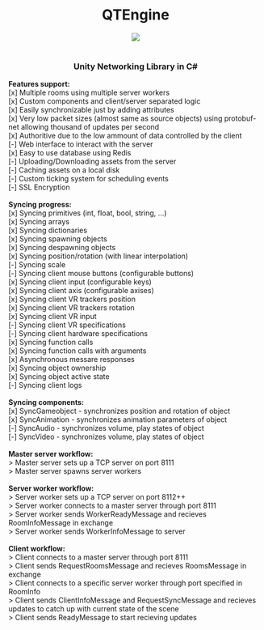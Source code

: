 <div align="center">
<h1 align="center">QTEngine</h1>
<img align="center" src="https://qtlamkas.why-am-i-he.re/8pAn9B.png" />
</div>
<br />

<div align="center">
<h3>Unity Networking Library in C#</h3>
</div>

<div>
<b>Features support:</b>
</div>
[x] Multiple rooms using multiple server workers
<br />
[x] Custom components and client/server separated logic
<br />
[x] Easily synchronizable just by adding attributes
<br />
[x] Very low packet sizes (almost same as source objects) using protobuf-net allowing thousand of updates per second 
<br />
[x] Authoritive due to the low ammount of data controlled by the client
<br />
[-] Web interface to interact with the server
<br />
[x] Easy to use database using Redis
<br />
[-] Uploading/Downloading assets from the server
<br />
[-] Caching assets on a local disk
<br />
[-] Custom ticking system for scheduling events
<br />
[-] SSL Encryption
<br />
<div>
<br />
<b>Syncing progress:</b>
<div>
[x] Syncing primitives (int, float, bool, string, ...)
<br />
[x] Syncing arrays
<br />
[x] Syncing dictionaries
<br />
[x] Syncing spawning objects
<br />
[x] Syncing despawning objects
<br />
[x] Syncing position/rotation (with linear interpolation)
<br />
[-] Syncing scale
<br />
[-] Syncing client mouse buttons (configurable buttons)
<br />
[x] Syncing client input (configurable keys)
<br />
[x] Syncing client axis (configurable axises)
<br />
[x] Syncing client VR trackers position
<br />
[x] Syncing client VR trackers rotation
<br />
[x] Syncing client VR input
<br />
[-] Syncing client VR specifications
<br />
[-] Syncing client hardware specifications
<br />
[x] Syncing function calls
<br />
[x] Syncing function calls with arguments
<br />
[x] Asynchronous messare responses
<br />
[x] Syncing object ownership
<br />
[x] Syncing object active state
<br />
[-] Syncing client logs
</div>
<br />
<b>Syncing components:</b>
<div>
[x] SyncGameobject - synchronizes position and rotation of object
<br />
[x] SyncAnimation - synchronizes animation parameters of object
<br />
[-] SyncAudio - synchronizes volume, play states of object
<br />
[-] SyncVideo - synchronizes volume, play states of object
<br />
</div>
<br />
<b>Master server workflow:</b>
<div>
> Master server sets up a TCP server on port 8111
<br />
> Master server spawns server workers
<br />
</div>
<br />
<b>Server worker workflow:</b>
<div>
> Server worker sets up a TCP server on port 8112++
<br />
> Server worker connects to a master server through port 8111
<br />
> Server worker sends WorkerReadyMessage and recieves RoomInfoMessage in exchange
<br />
> Server worker sends WorkerInfoMessage to server
<br />
</div>
<br />
<b>Client workflow:</b>
<div>
> Client connects to a master server through port 8111
<br />
> Client sends RequestRoomsMessage and recieves RoomsMessage in exchange
<br />
> Client connects to a specific server worker through port specified in RoomInfo
<br />
> Client sends ClientInfoMessage and RequestSyncMessage and recieves updates to catch up with current state of the scene
<br />
> Client sends ReadyMessage to start recieving updates
<br />
</div>
</div>
